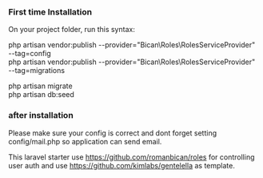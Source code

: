 
### First time Installation
On your project folder, run this syntax:

php artisan vendor:publish --provider="Bican\Roles\RolesServiceProvider" --tag=config<br/>
php artisan vendor:publish --provider="Bican\Roles\RolesServiceProvider" --tag=migrations

php artisan migrate</br>
php artisan db:seed

### after installation
Please make sure your config is correct and dont forget setting config/mail.php so application can send email.

This laravel starter use https://github.com/romanbican/roles for controlling user auth and use https://github.com/kimlabs/gentelella as template.
